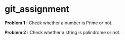 # git_assignment

**Problem 1 :** Check whether a number is Prime or not.

**Problem 2 :** Check whether a string is palindrome or not.
